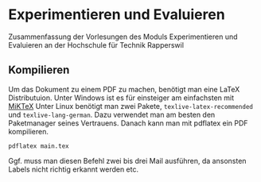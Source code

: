 # Experimentieren und Evaluieren
Zusammenfassung der Vorlesungen des Moduls Experimentieren und Evaluieren an der Hochschule für Technik Rapperswil

## Kompilieren
Um das Dokument zu einem PDF zu machen, benötigt man eine LaTeX Distributuion. Unter Windows ist es für einsteiger am einfachsten mit [MiKTeX](http://miktex.org/)
Unter Linux benötigt man zwei Pakete, `texlive-latex-recommended` und `texlive-lang-german`. Dazu verwendet man am besten den Paketmanager seines Vertrauens. Danach kann man mit pdflatex ein PDF kompilieren.

	pdflatex main.tex

Ggf. muss man diesen Befehl zwei bis drei Mail ausführen, da ansonsten Labels nicht richtig erkannt werden etc.
